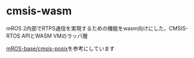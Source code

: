 # cmsis-wasm
mROS 2内部でRTPS通信を実現するための機能をwasm向けにした，CMSIS-RTOS APIとWASM VMのラッパ層

[mROS-base/cmsis-posix](https://github.com/mROS-base/cmsis-posix/tree/23d0a283b802102c42602e0d2ac438072ea54f4d)を参考にしています

